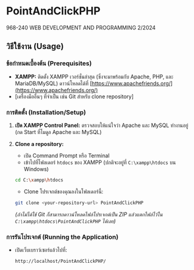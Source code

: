 # PointAndClickPHP
968-240 WEB DEVELOPMENT AND PROGRAMMING 2/2024

## วิธีใช้งาน (Usage)

### ข้อกำหนดเบื้องต้น (Prerequisites)

*   **XAMPP:** ติดตั้ง XAMPP เวอร์ชั่นล่าสุด (ซึ่งจะมาพร้อมกับ Apache, PHP, และ MariaDB/MySQL) ดาวน์โหลดได้ที่ [https://www.apachefriends.org/](https://www.apachefriends.org/)
*   [เครื่องมืออื่นๆ ที่จำเป็น เช่น Git สำหรับ clone repository]

### การติดตั้ง (Installation/Setup)

1.  **เปิด XAMPP Control Panel:** ตรวจสอบให้แน่ใจว่า Apache และ MySQL ทำงานอยู่ (กด Start ที่โมดูล Apache และ MySQL)

2.  **Clone a repository:**
    *   เปิด Command Prompt หรือ Terminal
    *   เข้าไปที่โฟลเดอร์ `htdocs` ของ XAMPP (ปกติจะอยู่ที่ `C:\xampp\htdocs` บน Windows)
    ```bash
    cd C:\xampp\htdocs
    ```
    *   Clone โปรเจกต์ของคุณลงในโฟลเดอร์นี้:
    ```bash
    git clone <your-repository-url> PointAndClickPHP
    ```
    *(ถ้าไม่ได้ใช้ Git ก็สามารถดาวน์โหลดไฟล์โปรเจกต์เป็น ZIP แล้วแตกไฟล์ไว้ใน `C:\xampp\htdocs\PointAndClickPHP` ได้เลย)*
    
### การรันโปรเจกต์ (Running the Application)

*   เปิดเว็บเบราว์เซอร์แล้วไปที่:
    ```
    http://localhost/PointAndClickPHP/
    ```
